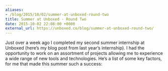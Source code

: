 ```yaml
---
aliases:
- /blog/2015/10/02/summer-at-unboxed-round-two
title: Summer at Unboxed - Round Two
date: 2015-10-02 22:08:00 +0000
external_url: https://unboxed.co/blog/summer-at-unboxed-round-two/
---
```


Just over a week ago I completed my second summer internship at Unboxed (here’s
my blog post from last year’s internship). I had the opportunity to work on an
assortment of projects allowing me to experience a wide range of new tools and
technologies. He’s a list of some key factors, for me that made this summer such
a success:
